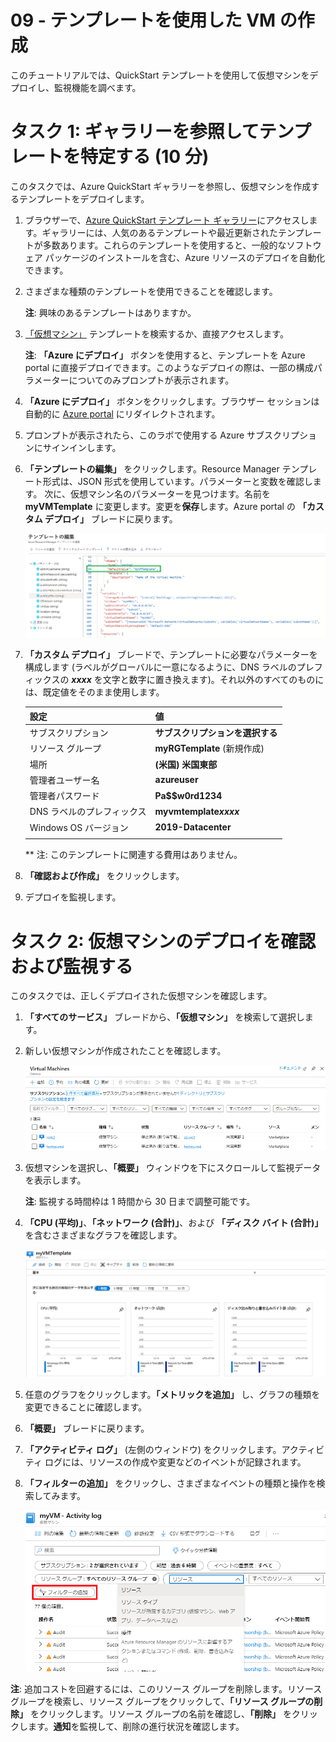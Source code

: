 ﻿---
wts:
    title: '09 - テンプレートを使用して VM を作成する (10 分)'
    module: 'モジュール 03: コア ソリューションおよび管理ツールに関する説明'
---
# 09 - テンプレートを使用した VM の作成

このチュートリアルでは、QuickStart テンプレートを使用して仮想マシンをデプロイし、監視機能を調べます。

# タスク 1: ギャラリーを参照してテンプレートを特定する (10 分)

このタスクでは、Azure QuickStart ギャラリーを参照し、仮想マシンを作成するテンプレートをデプロイします。 

1. ブラウザーで、[Azure QuickStart テンプレート ギャラリー](https://azure.microsoft.com/resources/templates?azure-portal=true)にアクセスします。ギャラリーには、人気のあるテンプレートや最近更新されたテンプレートが多数あります。これらのテンプレートを使用すると、一般的なソフトウェア パッケージのインストールを含む、Azure リソースのデプロイを自動化できます。

2. さまざまな種類のテンプレートを使用できることを確認します。 

    **注**: 興味のあるテンプレートはありますか。

3. [「仮想マシン」](https://azure.microsoft.com/resources/templates/101-vm-simple-windows?azure-portal=true) テンプレートを検索するか、直接アクセスします。

    **注**: **「Azure にデプロイ」** ボタンを使用すると、テンプレートを Azure portal に直接デプロイできます。このようなデプロイの際は、一部の構成パラメーターについてのみプロンプトが表示されます。 

4. **「Azure にデプロイ」** ボタンをクリックします。ブラウザー セッションは自動的に [Azure portal](http://portal.azure.com/) にリダイレクトされます。

5. プロンプトが表示されたら、このラボで使用する Azure サブスクリプションにサインインします。

6. **「テンプレートの編集」** をクリックします。Resource Manager テンプレート形式は、JSON 形式を使用しています。パラメーターと変数を確認します。  次に、仮想マシン名のパラメーターを見つけます。名前を **myVMTemplate** に変更します。変更を**保存**します。Azure portal の **「カスタム デプロイ」** ブレードに戻ります。

    ![VM 名が変更されたテンプレートのスクリーンショット。](../images/0901.png)

7. **「カスタム デプロイ」** ブレードで、テンプレートに必要なパラメーターを構成します (ラベルがグローバルに一意になるように、DNS ラベルのプレフィックスの ***xxxx*** を文字と数字に置き換えます)。それ以外のすべてのものには、既定値をそのまま使用します。 

    | 設定| 値|
    |----|----|
    | サブスクリプション | **サブスクリプションを選択する**|
    | リソース グループ | **myRGTemplate** (新規作成) |
    | 場所 | **(米国) 米国東部** |
    | 管理者ユーザー名 | **azureuser** |
    | 管理者パスワード | **Pa$$w0rd1234** |
    | DNS ラベルのプレフィックス | **myvmtemplate*xxxx*** |
    | Windows OS バージョン | **2019-Datacenter** |
    | | |
    
    ** 注: このテンプレートに関連する費用はありません。

9. **「確認および作成」** をクリックします。

10. デプロイを監視します。 

# タスク 2: 仮想マシンのデプロイを確認および監視する

このタスクでは、正しくデプロイされた仮想マシンを確認します。 

1. **「すべてのサービス」** ブレードから、**「仮想マシン」** を検索して選択します。

2. 新しい仮想マシンが作成されたことを確認します。 

    ![仮想マシン ページのスクリーンショット。新しい VM が表示され、実行されます。](../images/0902.png)

3. 仮想マシンを選択し、**「概要」** ウィンドウを下にスクロールして監視データを表示します。

    **注**: 監視する時間枠は 1 時間から 30 日まで調整可能です。

4. **「CPU (平均)」**、**「ネットワーク (合計)」**、および **「ディスク バイト (合計)」** を含むさまざまなグラフを確認します。 

    ![仮想マシンの監視グラフのスクリーンショット。](../images/0903.png)

5. 任意のグラフをクリックします。**「メトリックを追加」** し、グラフの種類を変更できることに確認します。

6. **「概要」** ブレードに戻ります。

7. **「アクティビティ ログ」** (左側のウィンドウ) をクリックします。アクティビティ ログには、リソースの作成や変更などのイベントが記録されます。 

8. **「フィルターの追加」** をクリックし、さまざまなイベントの種類と操作を検索してみます。 

    ![「イベントの種類」 が選択された 「フィルターの追加」 ページのスクリーンショット。](../images/0904.png)

**注**: 追加コストを回避するには、このリソース グループを削除します。リソース グループを検索し、リソース グループをクリックして、**「リソース グループの削除」** をクリックします。リソース グループの名前を確認し、**「削除」** をクリックします。**通知**を監視して、削除の進行状況を確認します。
